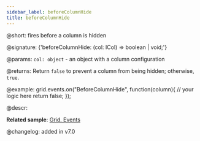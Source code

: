 ```yaml
---
sidebar_label: beforeColumnHide
title: beforeColumnHide
---          
```


@short: fires before a column is hidden

@signature: {'beforeColumnHide: (col: ICol) => boolean | void;'}

@params:
`col: object` - an object with a column configuration

@returns:
Return `false` to prevent a column from being hidden; otherwise, `true`.

@example:
grid.events.on("BeforeColumnHide", function(column){
    // your logic here
    return false;
});

@descr:

**Related sample**: [Grid. Events](https://snippet.dhtmlx.com/9zeyp4ds)

@changelog: added in v7.0
